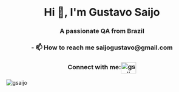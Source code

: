 <h1 align="center">Hi 👋, I'm Gustavo Saijo</h1>
<h3 align="center">A passionate QA from Brazil</h3>

<h3 align="center">- 📫 How to reach me saijogustavo@gmail.com</h3>

<h3 align="center">Connect with me:<a href="https://linkedin.com/in/gsaijo" target="blank"><img align="center" src="https://raw.githubusercontent.com/rahuldkjain/github-profile-readme-generator/master/src/images/icons/Social/linked-in-alt.svg" alt="gsaijo" height="30" width="40" /></a></h3>

<p><img align="center" src="https://github-readme-streak-stats.herokuapp.com/?user=gsaijo&" alt="gsaijo" /></p>
